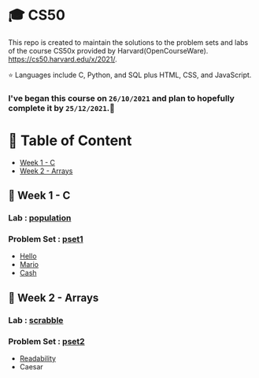 # 🎓 CS50

This repo is created to maintain the solutions to the problem sets and labs of the course CS50x provided by Harvard(OpenCourseWare).
https://cs50.harvard.edu/x/2021/.

⭐ Languages include C, Python, and SQL plus HTML, CSS, and JavaScript.

### I've began this course on `26/10/2021` and plan to hopefully complete it by `25/12/2021`.🤞

# 📂 Table of Content

- [Week 1 - C ](#-week-1---c)
- [Week 2 - Arrays ](#-week-1---arrays)

## 🚩 Week 1 - C

### Lab : [population](https://github.com/palakgupta2712/CS50/tree/master/Labs/population)

### Problem Set : [pset1](https://github.com/palakgupta2712/CS50/tree/master/Problem_Set/pset1)

- [Hello](https://github.com/palakgupta2712/CS50/tree/master/Problem_Set/pset1/hello)
- [Mario](https://github.com/palakgupta2712/CS50/tree/master/Problem_Set/pset1/mario)
- [Cash](https://github.com/palakgupta2712/CS50/tree/master/Problem_Set/pset1/cash)

## 🚩 Week 2 - Arrays

### Lab : [scrabble](https://github.com/palakgupta2712/CS50/tree/master/Labs/scrabble)

### Problem Set : [pset2](https://github.com/palakgupta2712/CS50/tree/master/Problem_Set/pset2)

- [Readability](https://github.com/palakgupta2712/CS50/tree/master/Problem_Set/pset2/readability)
- Caesar
